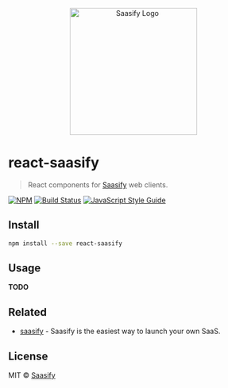 <p align="center">
  <a href="https://saasify.sh" title="Saasify">
    <img src="https://raw.githubusercontent.com/saasify-sh/saasify/master/logo-vert-white@4x.png" alt="Saasify Logo" width="256" />
  </a>
</p>

# react-saasify

> React components for [Saasify](https://saasify.sh) web clients.

[![NPM](https://img.shields.io/npm/v/react-saasify.svg)](https://www.npmjs.com/package/react-saasify) [![Build Status](https://travis-ci.com/saasify-sh/saasify.svg?branch=master)](https://travis-ci.com/saasify-sh/saasify) [![JavaScript Style Guide](https://img.shields.io/badge/code_style-standard-brightgreen.svg)](https://standardjs.com)

## Install

```bash
npm install --save react-saasify
```

## Usage

**TODO**

## Related

- [saasify](https://saasify.sh) - Saasify is the easiest way to launch your own SaaS.

## License

MIT © [Saasify](https://saasify.sh)
